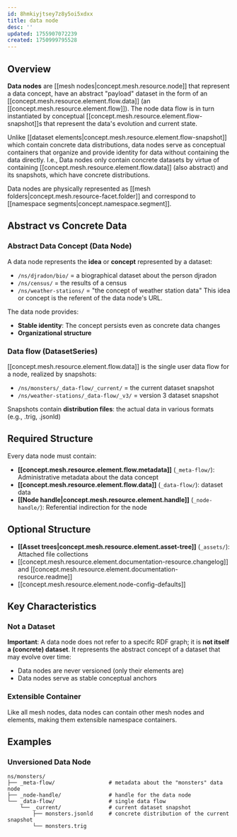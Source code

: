 ```yaml
---
id: 8hmkiyjtsey7z8y5oi5xdxx
title: data node
desc: ''
updated: 1755907072239
created: 1750999795528
---
```


## Overview

**Data nodes** are [[mesh nodes|concept.mesh.resource.node]] that represent a data concept, have an abstract "payload" dataset in the form of an [[concept.mesh.resource.element.flow.data]] (an [[concept.mesh.resource.element.flow]]). The node data flow is in turn instantiated by conceptual [[concept.mesh.resource.element.flow-snapshot]]s that represent the data's evolution and current state.

Unlike [[dataset elements|concept.mesh.resource.element.flow-snapshot]] which contain concrete data distributions, data nodes serve as conceptual containers that organize and provide identity for data without containing the data directly. I.e., Data nodes only contain concrete datasets by virtue of containing [[concept.mesh.resource.element.flow.data]] (also abstract) and its snapshots, which have concrete distributions.

Data nodes are physically represented as [[mesh folders|concept.mesh.resource-facet.folder]] and correspond to [[namespace segments|concept.namespace.segment]].

## Abstract vs Concrete Data

### Abstract Data Concept (Data Node)
A data node represents the **idea** or **concept** represented by a dataset:
- `/ns/djradon/bio/` = a biographical dataset about the person djradon
- `/ns/census/` =  the results of a census
- `/ns/weather-stations/` = "the concept of weather station data"
This idea or concept is the referent of the data node's URL. 

The data node provides:
- **Stable identity**: The concept persists even as concrete data changes
- **Organizational structure**

### Data flow (DatasetSeries)

[[concept.mesh.resource.element.flow.data]] is the single user data flow for a node, realized by snapshots:

- `/ns/monsters/_data-flow/_current/` = the current dataset snapshot
- `/ns/weather-stations/_data-flow/_v3/` = version 3 dataset snapshot

Snapshots contain **distribution files**: the actual data in various formats (e.g., .trig, .jsonld)

## Required Structure

Every data node must contain:

- **[[concept.mesh.resource.element.flow.metadata]]** (`_meta-flow/`): Administrative metadata about the data concept
- **[[concept.mesh.resource.element.flow.data]]** (`_data-flow/`): dataset data
- **[[Node handle|concept.mesh.resource.element.handle]]** (`_node-handle/`): Referential indirection for the node

## Optional Structure

- **[[Asset trees|concept.mesh.resource.element.asset-tree]]** (`_assets/`): Attached file collections
- [[concept.mesh.resource.element.documentation-resource.changelog]] and [[concept.mesh.resource.element.documentation-resource.readme]]
- [[concept.mesh.resource.element.node-config-defaults]]

## Key Characteristics

### Not a Dataset

**Important**: A data node does not refer to a specifc RDF graph; it is **not itself a (concrete) dataset**. It represents the abstract concept of a dataset that may evolve over time:
- Data nodes are never versioned (only their elements are)
- Data nodes serve as stable conceptual anchors



### Extensible Container
Like all mesh nodes, data nodes can contain other mesh nodes and elements, making them extensible namespace containers.

## Examples

### Unversioned Data Node
```
ns/monsters/
├── _meta-flow/                 # metadata about the "monsters" data node
├── _node-handle/               # handle for the data node
└── _data-flow/                 # single data flow
    └── _current/               # current dataset snapshot
        ├── monsters.jsonld     # concrete distribution of the current snapshot
        └── monsters.trig
```
